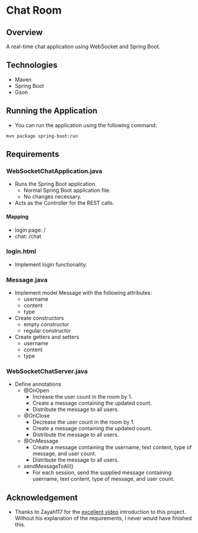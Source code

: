 # Chat Room

## Overview

A real-time chat application using WebSocket and Spring Boot.

## Technologies

- Maven
- Spring Boot
- Gson

## Running the Application

- You can run the application using the following command:

```shell
mvn package spring-boot:run
```

## Requirements

### WebSocketChatApplication.java

- Runs the Spring Boot application.
  - Normal Spring Boot application file.
  - No changes necessary.
- Acts as the Controller for the REST calls.

#### Mapping

- login page: /
- chat: /chat

### login.html

- Implement login functionality.

### Message.java

- Implement model Message with the following attributes:
  - username
  - content
  - type
- Create constructors
  - empty constructor
  - regular constructor
- Create getters and setters
  - username
  - content
  - type

### WebSocketChatServer.java

- Define annotations
  - @OnOpen
    - Increase the user count in the room by 1.
    - Create a message containing the updated count.
    - Distribute the message to all users.
  - @OnClose
    - Decrease the user count in the room by 1.
    - Create a message containing the updated count.
    - Distribute the message to all users.
  - @OnMessage
    - Create a message containing the username, text content, type of message, and user count.
    - Distribute the message to all users.
  - sendMessageToAll()
    - For each session, send the supplied message containing username, text content, type of message, and user count.

## Acknowledgement

- Thanks to Zayah117 for the [excellent video](https://www.youtube.com/watch?v=xkxjLPvLcEI&list=WL&index=6&t=0s) introduction to this project. Without his explanation of the requirements, I never would have finished this.

